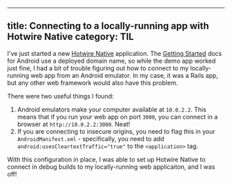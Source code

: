 ---

title: Connecting to a locally-running app with Hotwire Native
category: TIL
--

I've just started a new [Hotwire Native](https://native.hotwired.dev) application. The [Getting Started](https://native.hotwired.dev/android/getting-started) docs for Android use a deployed domain name, so while the demo app worked just fine, I had a bit of trouble figuring out how to connect to my locally-running web app from an Android emulator. In my case, it was a Rails app, but any other web framework would also have this problem.

There were two useful things I found:

1. Android emulators make your computer available at `10.0.2.2`. This means that if you run your web app on port `3000`, you can connect in a browser at `http://10.0.2.2:3000`. Neat!
2. If you are connecting to insecure origins, you need to flag this in your `AndroidManifest.xml` - specifically, you need to add `android:usesCleartextTraffic="true"` to the `<application>` tag.

With this configuration in place, I was able to set up Hotwire Native to connect in debug builds to my locally-running web applicaiton, and I was off!
